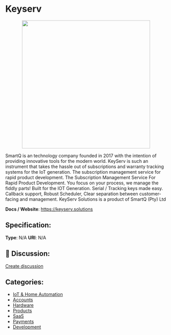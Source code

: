 # Keyserv
<p align="center">
    <img width="400" src="https://raw.githubusercontent.com/apis-list/apis-list/apis/keyserv/logo_256x256.png" />
</p>

SmartQ is an technology company founded in 2017 with the intention of providing innovative tools for the modern world.  KeyServ is such an instrument that takes the hassle out of subscriptions and warranty tracking systems for the IoT generation. The subscription management service for rapid product development. The Subscription Management Service For Rapid Product Development.  You focus on your process, we manage the fiddly parts! Built for the IOT Generation.  Serial / Tracking keys made easy. Callback support, Robust Scheduler, Clear separation between customer-facing and management. KeyServ Solutions is a product of SmartQ (Pty) Ltd

**Docs / Website**: https://keyserv.solutions

## Specification:
**Type**:  N/A 
**URI**:  N/A 

## 💬 Discussion:
[Create discussion](link)

## Categories:
- [IoT & Home Automation](https://github.com/apis-list/apis-list#iot-and-home-automation)
- [Accounts](https://github.com/apis-list/apis-list#accounts)
- [Hardware](https://github.com/apis-list/apis-list#hardware)
- [Products](https://github.com/apis-list/apis-list#products)
- [SaaS](https://github.com/apis-list/apis-list#saas)
- [Payments](https://github.com/apis-list/apis-list#payments)
- [Development](https://github.com/apis-list/apis-list#development)





